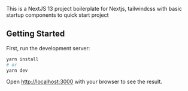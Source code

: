 This is a NextJS 13 project boilerplate for Nextjs, tailwindcss with basic startup components to quick start project

## Getting Started

First, run the development server:

```bash
yarn install
# or
yarn dev

```

Open [http://localhost:3000](http://localhost:3000) with your browser to see the result.
